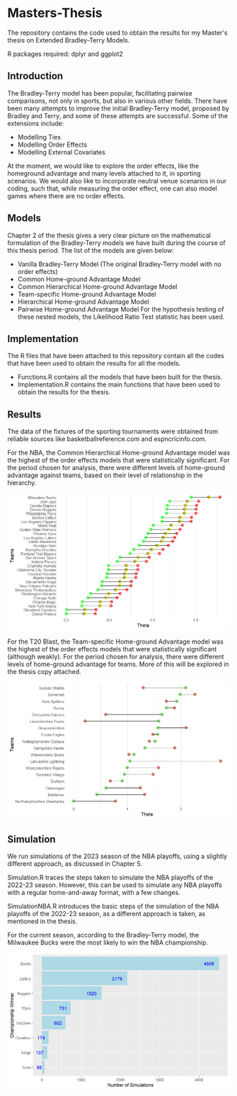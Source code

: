 # Masters-Thesis
The repository contains the code used to obtain the results for my Master's thesis on Extended Bradley-Terry Models.

R packages required: dplyr and ggplot2

## Introduction
The Bradley-Terry model has been popular, facilitating pairwise comparisons, not only in sports, but also in various other fields. There have been many attempts to improve the initial Bradley-Terry model, proposed by Bradley and Terry, and some of these attempts are successful. Some of the extensions include:
- Modelling Ties
- Modelling Order Effects
- Modelling External Covariates

At the moment, we would like to explore the order effects, like the homeground advantage and many levels attached to it, in sporting scenarios. We would also like to incorporate neutral venue scenarios in our coding, such that, while measuring the order effect, one can also model games where there are no order effects.

## Models
Chapter 2 of the thesis gives a very clear picture on the mathematical formulation of the Bradley-Terry models we have built during the course of this thesis period. The list of the models are given below:
- Vanilla Bradley-Terry Model (The original Bradley-Terry model with no order effects)
- Common Home-ground Advantage Model
- Common Hierarchical Home-ground Advantage Model
- Team-specific Home-ground Advantage Model
- Hierarchical Home-ground Advantage Model
- Pairwise Home-ground Advantage Model
For the hypothesis testing of these nested models, the Likelihood Ratio Test statistic has been used. 

## Implementation

The R files that have been attached to this repository contain all the codes that have been used to obtain the results for all the models.

- Functions.R contains all the models that have been built for the thesis.
- Implementation.R contains the main functions that have been used to obtain the results for the thesis.

## Results

The data of the fixtures of the sporting tournaments were obtained from reliable sources like basketballreference.com and espncricinfo.com.

For the NBA, the Common Hierarchical Home-ground Advantage model was the highest of the order effects models that were statistically significant. For the period chosen for analysis, there were different levels of home-ground advantage against teams, based on their level of relationship in the hierarchy. 

![Significant Model](./Images/CHINBA.png)

For the T20 Blast, the Team-specific Home-ground Advantage model was the highest of the order effects models that were statistically significant (although weakly). For the period chosen for analysis, there were different levels of home-ground advantage for teams. More of this will be explored in the thesis copy attached.

![Significant Model](./Images/TSHGBlast.png)

## Simulation

We run simulations of the 2023 season of the NBA playoffs, using a slightly different approach, as discussed in Chapter 5.

Simulation.R traces the steps taken to simulate the NBA playoffs of the 2022-23 season. However, this can be used to simulate any NBA playoffs with a regular home-and-away format, with a few changes.

SimulationNBA.R introduces the basic steps of the simulation of the NBA playoffs of the 2022-23 season, as a different approach is taken, as mentioned in the thesis. 

For the current season, according to the Bradley-Terry model, the Milwaukee Bucks were the most likely to win the NBA championship.

![Significant Model](./Images/NBAChamp.png)
